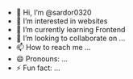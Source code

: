 - 👋 Hi, I’m @sardor0320
- 👀 I’m interested in websites
- 🌱 I’m currently learning Frontend
- 💞️ I’m looking to collaborate on ...
- 📫 How to reach me ...
- 😄 Pronouns: ...
- ⚡ Fun fact: ...

<!---
sardor0320/sardor0320 is a ✨ special ✨ repository because its `README.md` (this file) appears on your GitHub profile.
You can click the Preview link to take a look at your changes.
--->

